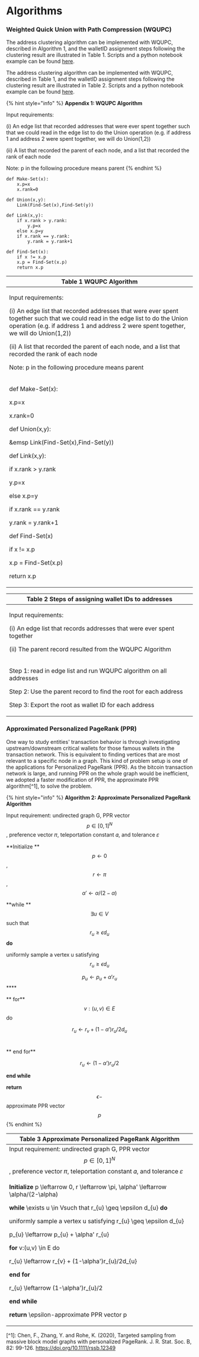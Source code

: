 # Algorithms

### Weighted Quick Union with Path Compression (WQUPC)

The address clustering algorithm can be implemented with WQUPC, described in Algorithm 1, and the walletID assignment steps following the clustering result are illustrated in Table 1. Scripts and a python notebook example can be found [here](https://github.com/SzuHannah/bitcoin-data-process/tree/main/csvToWallet).

The address clustering algorithm can be implemented with WQUPC, described in Table 1, and the walletID assignment steps following the clustering result are illustrated in Table 2. Scripts and a python notebook example can be found [here](https://github.com/SzuHannah/bitcoin-data-process/tree/main/csvToWallet).

{% hint style="info" %}
**Appendix 1: WQUPC Algorithm**

Input requirements:

(i) An edge list that recorded addresses that were ever spent together such that we could read in the edge list to do the Union operation (e.g. if address 1 and address 2 were spent together, we will do Union(1,2))

(ii) A list that recorded the parent of each node, and a list that recorded the rank of each node

Note: p in the following procedure means parent
{% endhint %}

```
def Make-Set(x):
    x.p=x
    x.rank=0

def Union(x,y):
    Link(Find-Set(x),Find-Set(y))

def Link(x,y):
    if x.rank > y.rank:
        y.p=x
    else x.p=y
    if x.rank == y.rank:
        y.rank = y.rank+1

def Find-Set(x):
    if x != x.p
    x.p = Find-Set(x.p)
    return x.p
```

| Table 1 WQUPC Algorithm                                                                                                                                                                                                                                                                                                                                                                                               |
| --------------------------------------------------------------------------------------------------------------------------------------------------------------------------------------------------------------------------------------------------------------------------------------------------------------------------------------------------------------------------------------------------------------------- |
| <p>Input requirements:</p><p>(i) An edge list that recorded addresses that were ever spent together such that we could read in the edge list to do the Union operation (e.g. if address 1 and address 2 were spent together, we will do Union(1,2))</p><p>(ii) A list that recorded the parent of each node, and a list that recorded the rank of each node</p><p>Note: p in the following procedure means parent</p> |
| <p>def Make-Set(x):</p><p>x.p=x</p><p>x.rank=0</p><p>def Union(x,y):</p><p>&#x26;emsp Link(Find-Set(x),Find-Set(y))</p><p>def Link(x,y):</p><p>if x.rank > y.rank</p><p>y.p=x</p><p>else x.p=y</p><p>if x.rank == y.rank</p><p>y.rank = y.rank+1</p><p>def Find-Set(x)</p><p>if x != x.p</p><p>x.p = Find-Set(x.p)</p><p>return x.p</p>                                                                               |

| Table 2 Steps of assigning wallet IDs to addresses                                                                                                                                                          |
| ----------------------------------------------------------------------------------------------------------------------------------------------------------------------------------------------------------- |
| <p>Input requirements:</p><p>(i) An edge list that records addresses that were ever spent together</p><p>(ii) The parent record resulted from the WQUPC Algorithm</p>                                       |
| <p>Step 1: read in edge list and run WQUPC algorithm on all addresses</p><p>Step 2: Use the parent record to find the root for each address</p><p>Step 3: Export the root as wallet ID for each address</p> |

### Approximated Personalized PageRank (PPR)

One way to study entities' transaction behavior is through investigating upstream/downstream critical wallets for those famous wallets in the transaction network. This is equivalent to finding vertices that are most relevant to a specific node in a graph. This kind of problem setup is one of the applications for Personalized PageRank (PPR). As the bitcoin transaction network is large, and running PPR on the whole graph would be inefficient, we adopted a faster modification of PPR, the approximate PPR algorithm\[^1], to solve the problem.

{% hint style="info" %}
**Algorithm 2: Approximate Personalized PageRank Algorithm**

Input requirement: undirected graph G, PPR vector $$p \in [0,1]^{N}$$, preference vector 𝜋, teleportation constant 𝛼, and tolerance 𝜀

**Initialize **$$p \leftarrow 0$$, $$r \leftarrow \pi$$, $$\alpha' \leftarrow \alpha/(2-\alpha)$$

**while **$$\exists u \in V$$such that $$r_{u} \geq \epsilon d_{u}$$ **do**

&#x20;   uniformly sample a vertex u satisfying $$r_{u} \geq \epsilon d_{u}$$

&#x20;   $$p_{u} \leftarrow p_{u} + \alpha' r_{u}$$****

**     for** $$v:(u,v) \in E$$ do

&#x20;       $$r_{u} \leftarrow r_{v} + (1-\alpha')r_{u}/2d_{u}$$​

**     end for**

&#x20;   $$r_{u} \leftarrow (1-\alpha')r_{u}/2$$

**end while**

**return** $$\epsilon-$$approximate PPR vector $$p$$
{% endhint %}

| Table 3 Approximate Personalized PageRank Algorithm                                                                                                                                                                                                                                                                                                                                                                                                                                                                                                                                                                                                                                                                                                                                                                                                                                                                                      |
| ---------------------------------------------------------------------------------------------------------------------------------------------------------------------------------------------------------------------------------------------------------------------------------------------------------------------------------------------------------------------------------------------------------------------------------------------------------------------------------------------------------------------------------------------------------------------------------------------------------------------------------------------------------------------------------------------------------------------------------------------------------------------------------------------------------------------------------------------------------------------------------------------------------------------------------------- |
| Input requirement: undirected graph G, PPR vector $$p \in [0,1]^{N}$$, preference vector 𝜋, teleportation constant 𝛼, and tolerance 𝜀                                                                                                                                                                                                                                                                                                                                                                                                                                                                                                                                                                                                                                                                                                                                                                                                 |
| <p><strong>Initialize </strong><span class="math">p \leftarrow 0</span>, <span class="math">r \leftarrow \pi</span>, <span class="math">\alpha' \leftarrow \alpha/(2-\alpha)</span></p><p><strong>while </strong><span class="math">\exists u \in V</span>such that <span class="math">r_{u} \geq \epsilon d_{u}</span> <strong>do</strong></p><p>uniformly sample a vertex u satisfying <span class="math">r_{u} \geq \epsilon d_{u}</span></p><p><span class="math">p_{u} \leftarrow p_{u} + \alpha' r_{u}</span></p><p><strong>for</strong> <span class="math">v:(u,v) \in E</span> do</p><p><span class="math">r_{u} \leftarrow r_{v} + (1-\alpha')r_{u}/2d_{u}</span>​</p><p><strong>end for</strong></p><p><span class="math">r_{u} \leftarrow (1-\alpha')r_{u}/2</span></p><p><strong>end while</strong></p><p><strong>return</strong> <span class="math">\epsilon-</span>approximate PPR vector <span class="math">p</span>​</p> |

\[^1]: Chen, F., Zhang, Y. and Rohe, K. (2020), Targeted sampling from massive block model graphs with personalized PageRank. J. R. Stat. Soc. B, 82: 99-126. https://doi.org/10.1111/rssb.12349
